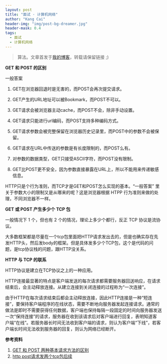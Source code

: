 ```yaml
---
layout: post
title: "面试 · 计算机网络"
author: "Kang Cai"
header-img: "img/post-bg-dreamer.jpg"
header-mask: 0.4
tags:
  - 面试
  - 计算机网络
---
```


> 算法。文章首发于[我的博客](https://kangcai.github.io)，转载请保留链接 ;)


**GET 和 POST 的区别**

一般答案

1. GET在浏览器回退时是无害的，而POST会再次提交请求。 

2. GET产生的URL地址可以被Bookmark，而POST不可以。

3. GET请求会被浏览器主动cache，而POST不会，除非手动设置。

4. GET请求只能进行url编码，而POST支持多种编码方式。

5. GET请求参数会被完整保留在浏览器历史记录里，而POST中的参数不会被保留。

6. GET请求在URL中传送的参数是有长度限制的，而POST么有。

7. 对参数的数据类型，GET只接受ASCII字符，而POST没有限制。

8. GET比POST更不安全，因为参数直接暴露在URL上，所以不能用来传递敏感信息。

HTTP只是个行为准则，而TCP才是GET和POST怎么实现的基本。“一般答案” 里关于参数大小的限制又是从哪来的呢？这是浏览器根据 HTPP 行为准则来做的处理，不同浏览器不一样。

**GET 或 POST 产生多少个 TCP 包**

一般情况下 1 个，但也有 2 个的情况，理论上多少个都行，反正 TCP 协议是流协议。

大多数框架都是尽量在一个tcp包里面把HTTP请求发出去的，但是也确实存在先发HTTP头，然后发body的框架。但是具体发多少个TCP包，这个是代码的问题，是tcp协议栈的问题，跟HTTP没关系。

**HTTP 与 TCP 的联系**

HTTP协议是建立在TCP协议之上的一种应用。

HTTP连接最显著的特点是客户端发送的每次请求都需要服务器回送响应，在请求结束后，会主动释放连接。从建立连接到关闭连接的过程称为“一次连接”。

由于HTTP在每次请求结束后都会主动释放连接，因此HTTP连接是一种“短连接”，要保持客户端程序的在线状态，需要不断地向服务器发起连接请求。通常的 做法是即时不需要获得任何数据，客户端也保持每隔一段固定的时间向服务器发送一次“保持连接”的请求，服务器在收到该请求后对客户端进行回复，表明知道客 户端“在线”。若服务器长时间无法收到客户端的请求，则认为客户端“下线”，若客户端长时间无法收到服务器的回复，则认为网络已经断开。



**参考资料**

1. [GET 和 POST 两种基本请求方法的区别](https://mp.weixin.qq.com/s?__biz=MzI3NzIzMzg3Mw==&mid=100000054&idx=1&sn=71f6c214f3833d9ca20b9f7dcd9d33e4#rd)
2. [http post请求发两个tcp包后续](https://blog.csdn.net/zerooffdate/article/details/81513717)

